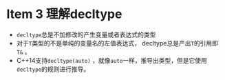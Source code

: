 # Item 3 理解decltype

- `decltype`总是不加修改的产⽣变量或者表达式的类型
- 对于`T`类型的不是单纯的变量名的左值表达式， decltype总是产出`T`的引⽤即 `T&` 。
- C++14⽀持`decltype(auto)` ，就像`auto`⼀样，推导出类型，但是它使⽤`decltype`的规则进⾏推导。
